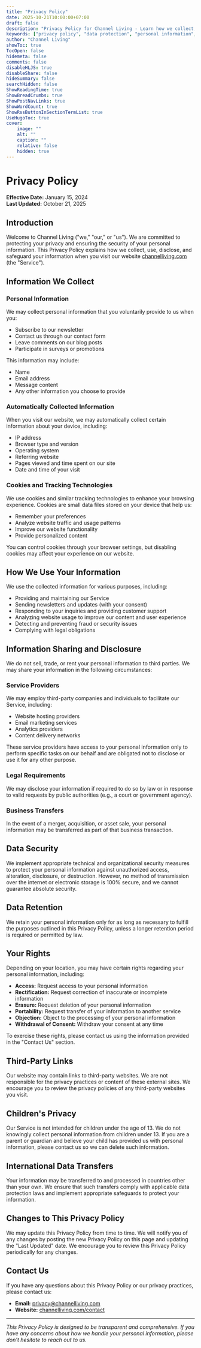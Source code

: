```yaml
---
title: "Privacy Policy"
date: 2025-10-21T10:00:00+07:00
draft: false
description: "Privacy Policy for Channel Living - Learn how we collect, use, and protect your personal information."
keywords: ["privacy policy", "data protection", "personal information", "cookies", "channel living"]
author: "Channel Living"
showToc: true
TocOpen: false
hidemeta: false
comments: false
disableHLJS: true
disableShare: false
hideSummary: false
searchHidden: false
ShowReadingTime: true
ShowBreadCrumbs: true
ShowPostNavLinks: true
ShowWordCount: true
ShowRssButtonInSectionTermList: true
UseHugoToc: true
cover:
    image: ""
    alt: ""
    caption: ""
    relative: false
    hidden: true
---
```


# Privacy Policy

**Effective Date:** January 15, 2024  
**Last Updated:** October 21, 2025

## Introduction

Welcome to Channel Living ("we," "our," or "us"). We are committed to protecting your privacy and ensuring the security of your personal information. This Privacy Policy explains how we collect, use, disclose, and safeguard your information when you visit our website [channelliving.com](https://channelliving.com) (the "Service").

## Information We Collect

### Personal Information
We may collect personal information that you voluntarily provide to us when you:
- Subscribe to our newsletter
- Contact us through our contact form
- Leave comments on our blog posts
- Participate in surveys or promotions

This information may include:
- Name
- Email address
- Message content
- Any other information you choose to provide

### Automatically Collected Information
When you visit our website, we may automatically collect certain information about your device, including:
- IP address
- Browser type and version
- Operating system
- Referring website
- Pages viewed and time spent on our site
- Date and time of your visit

### Cookies and Tracking Technologies
We use cookies and similar tracking technologies to enhance your browsing experience. Cookies are small data files stored on your device that help us:
- Remember your preferences
- Analyze website traffic and usage patterns
- Improve our website functionality
- Provide personalized content

You can control cookies through your browser settings, but disabling cookies may affect your experience on our website.

## How We Use Your Information

We use the collected information for various purposes, including:
- Providing and maintaining our Service
- Sending newsletters and updates (with your consent)
- Responding to your inquiries and providing customer support
- Analyzing website usage to improve our content and user experience
- Detecting and preventing fraud or security issues
- Complying with legal obligations

## Information Sharing and Disclosure

We do not sell, trade, or rent your personal information to third parties. We may share your information in the following circumstances:

### Service Providers
We may employ third-party companies and individuals to facilitate our Service, including:
- Website hosting providers
- Email marketing services
- Analytics providers
- Content delivery networks

These service providers have access to your personal information only to perform specific tasks on our behalf and are obligated not to disclose or use it for any other purpose.

### Legal Requirements
We may disclose your information if required to do so by law or in response to valid requests by public authorities (e.g., a court or government agency).

### Business Transfers
In the event of a merger, acquisition, or asset sale, your personal information may be transferred as part of that business transaction.

## Data Security

We implement appropriate technical and organizational security measures to protect your personal information against unauthorized access, alteration, disclosure, or destruction. However, no method of transmission over the internet or electronic storage is 100% secure, and we cannot guarantee absolute security.

## Data Retention

We retain your personal information only for as long as necessary to fulfill the purposes outlined in this Privacy Policy, unless a longer retention period is required or permitted by law.

## Your Rights

Depending on your location, you may have certain rights regarding your personal information, including:
- **Access:** Request access to your personal information
- **Rectification:** Request correction of inaccurate or incomplete information
- **Erasure:** Request deletion of your personal information
- **Portability:** Request transfer of your information to another service
- **Objection:** Object to the processing of your personal information
- **Withdrawal of Consent:** Withdraw your consent at any time

To exercise these rights, please contact us using the information provided in the "Contact Us" section.

## Third-Party Links

Our website may contain links to third-party websites. We are not responsible for the privacy practices or content of these external sites. We encourage you to review the privacy policies of any third-party websites you visit.

## Children's Privacy

Our Service is not intended for children under the age of 13. We do not knowingly collect personal information from children under 13. If you are a parent or guardian and believe your child has provided us with personal information, please contact us so we can delete such information.

## International Data Transfers

Your information may be transferred to and processed in countries other than your own. We ensure that such transfers comply with applicable data protection laws and implement appropriate safeguards to protect your information.

## Changes to This Privacy Policy

We may update this Privacy Policy from time to time. We will notify you of any changes by posting the new Privacy Policy on this page and updating the "Last Updated" date. We encourage you to review this Privacy Policy periodically for any changes.

## Contact Us

If you have any questions about this Privacy Policy or our privacy practices, please contact us:

- **Email:** privacy@channelliving.com
- **Website:** [channelliving.com/contact](https://channelliving.com/contact)

---

*This Privacy Policy is designed to be transparent and comprehensive. If you have any concerns about how we handle your personal information, please don't hesitate to reach out to us.*
